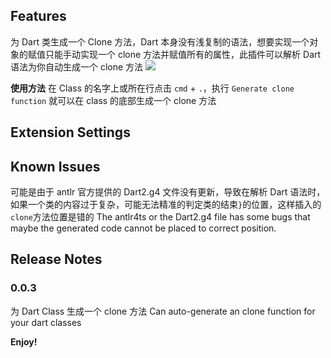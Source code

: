 ## Features

为 Dart 类生成一个 Clone 方法，Dart 本身没有浅复制的语法，想要实现一个对象的赋值只能手动实现一个 clone 方法并赋值所有的属性，此插件可以解析 Dart 语法为你自动生成一个 clone 方法
![](https://ssbun-lot.oss-cn-beijing.aliyuncs.com/img/Kapture%202021-09-02%20at%2016.47.15.gif)

**使用方法**
在 Class 的名字上或所在行点击 `cmd` + `.`，执行 `Generate clone function` 就可以在 class 的底部生成一个 clone 方法

## Extension Settings

## Known Issues
可能是由于 antlr 官方提供的 Dart2.g4 文件没有更新，导致在解析 Dart 语法时，如果一个类的内容过于复杂，可能无法精准的判定类的结束`}`的位置，这样插入的`clone`方法位置是错的
The antlr4ts or the Dart2.g4 file has some bugs that maybe the generated code cannot be placed to correct position.

## Release Notes
### 0.0.3
为 Dart Class 生成一个 clone 方法
Can auto-generate an clone function for your dart classes

**Enjoy!**
